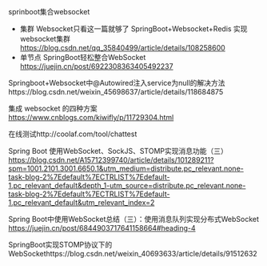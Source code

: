 sprinboot集合websocket
* 集群
Websocket只看这一篇就够了 SpringBoot+Websocket+Redis 实现websocket集群 https://blog.csdn.net/qq_35840499/article/details/108258600
* 单节点
SpringBoot轻松整合WebSocket https://juejin.cn/post/6922308363405492237

Springboot+Websocket中@Autowired注入service为null的解决方法https://blog.csdn.net/weixin_45698637/article/details/118684875





集成 websocket 的四种方案 https://www.cnblogs.com/kiwifly/p/11729304.html



在线测试http://coolaf.com/tool/chattest





Spring Boot 使用WebSocket、SockJS、STOMP实现消息功能（三）https://blog.csdn.net/A15712399740/article/details/101289211?spm=1001.2101.3001.6650.1&utm_medium=distribute.pc_relevant.none-task-blog-2%7Edefault%7ECTRLIST%7Edefault-1.pc_relevant_default&depth_1-utm_source=distribute.pc_relevant.none-task-blog-2%7Edefault%7ECTRLIST%7Edefault-1.pc_relevant_default&utm_relevant_index=2

Spring Boot中使用WebSocket总结（三）：使用消息队列实现分布式WebSocket https://juejin.cn/post/6844903717641158664#heading-4





 SpringBoot实现STOMP协议下的WebSockethttps://blog.csdn.net/weixin_40693633/article/details/91512632

